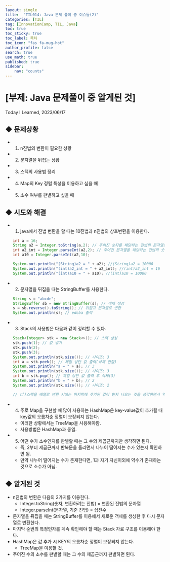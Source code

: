 ```yaml
---
layout: single
title:  "TIL014: Java 문제 풀이 중 이슈들(2)"
categories: [TIL]
tag: [InnovationCamp, TIL, Java] 
toc: true
toc_sticky: true
toc_label: 목차
toc_icon: "fas fa-mug-hot"
author_profile: false
search: true
use_math: true
published: true
sidebar:
    nav: "counts"
---
```


# [부제: Java 문제풀이 중 알게된 것]
Today I Learned, 2023/06/17

## ◆ 문제상황
- 1) n진법의 변환이 필요한 상황
- 2) 문자열을 뒤집는 상황
- 3) 스택의 사용법 정리
- 4) Map의 Key 정렬 특성을 이용하고 싶을 때
- 5) 소수 여부를 판별하고 싶을 때


## ◆ 시도와 해결
- 1) java에서 진법 변환을 할 때는 10진법과 n진법의 상호변환을 이용한다.

    ```java
    int a = 16;
    String a2 = Integer.toString(a,2); // 주어진 숫자를 해당하는 진법의 문자열로 바꿈(10진법 -> N진법)
    int a2_int = Integer.parseInt(a2,2); // 주어진 문자열을 해당하는 진법의 숫자를 기준으로 10진법으로 바꿈!(N진법 -> 10진법)
    int a10 = Integer.parseInt(a2,10);

    System.out.println("(String)a2 = " + a2); //(String)a2 = 10000
    System.out.println("(int)a2_int = " + a2_int); //(int)a2_int = 16
    System.out.println("(int)a10 = " + a10); //(int)a10 = 10000
    ```

- 2) 문자열을 뒤집을 때는 StringBuffer를 사용한다.
    
    ```java
    String s = "abcde";
    StringBuffer sb = new StringBuffer(s); // 객체 생성
    s = sb.reverse().toString(); // 뒤집고 문자열로 변환
    System.out.println(s); // edcba 출력
    ```

- 3) Stack의 사용법은 다음과 같이 정리할 수 있다.

  ```java
  Stack<Integer> stk = new Stack<>(); // 스택 생성
  stk.push(1); // 값 넣기
  stk.push(2);
  stk.push(3);
  System.out.println(stk.size()); // 사이즈: 3
  int a = stk.peek(); // 제일 상단 값 출력(삭제 안함)
  System.out.println("a = " + a); // 3
  System.out.println(stk.size()); // 사이즈: 3
  int b = stk.pop(); // 제일 상단 값 출력 후 삭제(3)
  System.out.println("b = " + b); // 2
  System.out.println(stk.size()); // 사이즈: 2

  // cf)스택을 배열로 변환 시에는 마지막에 추가된 값이 먼저 나오는 것을 생각하면서 역순으로 for문을 만들면 된다.
  ```

- 4) 주로 Map을 구현할 때 많이 사용하는 HashMap은 key-value값이 추가될 때 key값의 오름차순 정렬이 보장되지 않는다.
  - 이러한 상황에서는 TreeMap을 사용해야함.
  - 사용방법은 HashMap과 동일.


- 5) 어떤 수가 소수인지를 판별할 때는 그 수의 제곱근까지만 생각하면 된다.
  - 즉, 2부터 제곱근까지 반복문을 돌리면서 나누어 떨어지는 수가 있는지 확인하면 됨.
  - 만약 나누어 떨어지는 수가 존재한다면, 1과 자기 자신이외에 약수가 존재하는 것으로 소수가 아님.


## ◆ 알게된 것
- n진법의 변환은 다음의 2가지를 이용한다. 
  - Integer.toString(숫자, 변환하려는 진법) = 변환된 진법의 문자열 
  - Integer.parseInt(문자열, 기준 진법) = 십진수
- 문자열을 뒤집을 때는 StringBuffer를 이용해서 새로운 객체를 생성한 후 다시 문자열로 변환한다.
- 마지막 순번의 특정인자를 계속 확인해야 할 때는 Stack 자료 구조를 이용해야 한다.
- HashMap은 값 추가 시 KEY의 오름차순 정렬이 보장되지 않는다.
  - TreeMap을 이용할 것.
- 주어진 수의 소수를 판별할 때는 그 수의 제곱근까지 판별하면 된다.